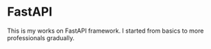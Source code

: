 # FastAPI
This is my works on FastAPI framework.
I started from basics to more professionals gradually.

